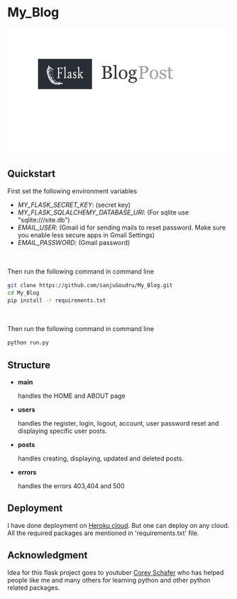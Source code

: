 # My_Blog

<p align="center">
  <img src="https://github.com/sanjuGoudru/My_Blog/blob/master/BlogPost_logo.png" >
</p>

## Quickstart
First set the following environment variables

<ul>
  <li><i>MY_FLASK_SECRET_KEY</i>: (secret key)</li>
  <li><i>MY_FLASK_SQLALCHEMY_DATABASE_URI</i>: (For sqlite use "sqlite:///site.db")</li>
  <li><i>EMAIL_USER</i>: (Gmail id for sending mails to reset password. Make sure you enable less secure apps in Gmail Settings)</li>
  <li><i>EMAIL_PASSWORD</i>: (Gmail password)</li>
</ul>

</br></br>
Then run the following command in command line
```bash
git clone https://github.com/sanjuGoudru/My_Blog.git
cd My_Blog
pip install -r requirements.txt
```
</br></br>
Then run the following command in command line
```bash
python run.py
```

## Structure

<ul>
  <li><b>main</b></li>
  <p>handles the HOME and ABOUT page</p>
  <li><b>users</b></li>
  <p>handles the register, login, logout, account, user password reset and displaying specific user posts.</p>
  <li><b>posts</b></li>
  <p>handles creating, displaying, updated and deleted posts.</p>
  <li><b>errors</b></li>
  <p>handles the errors 403,404 and 500</p>

</ul>

## Deployment
I have done deployment on [Heroku cloud](https://my-blogposts.herokuapp.com/). But one can deploy on any cloud. All the required packages are mentioned in 'requirements.txt' file.


## Acknowledgment
Idea for this flask project goes to youtuber [Corey Schafer](https://www.youtube.com/user/schafer5) who has helped people like me and many others for learning python and other python related packages. 
